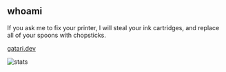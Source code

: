 ## whoami
If you ask me to fix your printer, I will steal your ink cartridges, and replace all of your spoons with chopsticks.

[gatari.dev](https://gatari.dev/)

![stats](https://github-readme-stats.vercel.app/api?username=gatariee&show_icons=true&theme=tokyonight)
<!-- 
![langs](https://github-readme-stats.vercel.app/api/top-langs/?username=gatariee&layout=compact&show_icons=true&theme=dark)
!-->
